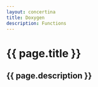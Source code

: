 ```yaml
---
layout: concertina
title: Doxygen
description: Functions
---
```


# {{ page.title }}

## {{ page.description }}

